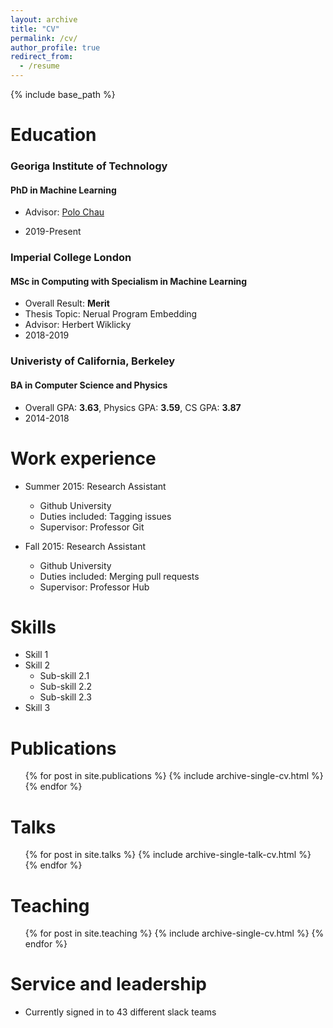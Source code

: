 ```yaml
---
layout: archive
title: "CV"
permalink: /cv/
author_profile: true
redirect_from:
  - /resume
---
```


{% include base_path %}

# Education

### Georiga Institute of Technology

#### PhD in Machine Learning

- Advisor: [Polo Chau](https://poloclub.github.io/)

- 2019-Present

### Imperial College London

#### MSc in Computing with Specialism in Machine Learning

- Overall Result: **Merit**
- Thesis Topic: Nerual Program Embedding
- Advisor: Herbert Wiklicky
- 2018-2019

### Univeristy of California, Berkeley

#### BA in Computer Science and Physics

- Overall GPA: **3.63**, Physics GPA: **3.59**, CS GPA: **3.87**
- 2014-2018

# Work experience

- Summer 2015: Research Assistant

  - Github University
  - Duties included: Tagging issues
  - Supervisor: Professor Git

- Fall 2015: Research Assistant

  - Github University
  - Duties included: Merging pull requests
  - Supervisor: Professor Hub

# Skills

- Skill 1
- Skill 2
  - Sub-skill 2.1
  - Sub-skill 2.2
  - Sub-skill 2.3
- Skill 3

# Publications

  <ul>{% for post in site.publications %}
    {% include archive-single-cv.html %}
  {% endfor %}</ul>
  
Talks
======
  <ul>{% for post in site.talks %}
    {% include archive-single-talk-cv.html %}
  {% endfor %}</ul>
  
Teaching
======
  <ul>{% for post in site.teaching %}
    {% include archive-single-cv.html %}
  {% endfor %}</ul>
  
Service and leadership
======
* Currently signed in to 43 different slack teams
